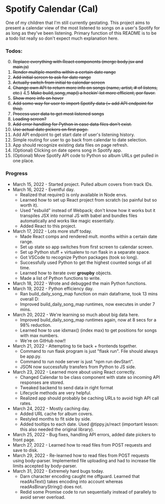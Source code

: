 # Spotify Calendar (Cal)
One of my children that I'm still currently gestating.
This project aims to present a calendar view of the most listened to songs on a user's Spotify for as long as they've been listening. Primary function of this README is to be a todo list really so don't expect much explanation here.

### Todos:
0. ~~Replace everything with React components (merge body.jsx and main.js)~~
1. ~~Render multiple months within a certain date range~~
2. ~~Add initial screen to ask for date range~~
3. ~~Actually switch from initial to calendar screen~~
4. ~~Change own API to return more info on songs (name, artist, # of listens, etc.)~~
4.5 ~~Make build_song_map() a heckin' lot more efficient, por favor.~~
5. ~~Show more info on hover~~
6. ~~Add some way for user to import Spotify data (+ add API endpoint for this).~~
7. ~~Process user data to get most listened songs~~
8. ~~Loading screen?~~
9. ~~Add error handling for Python in case data files don't exist.~~
10. ~~Use actual date pickers on first page.~~
11. Add API endpoint to get start date of user's listening history.
12. Simple routing for user to go back from calendar to date selection.
13. App should recognize existing data files on page refresh.
14. (Optional) Clicking on date opens song in Spotify app.
15. (Optional) Move Spotify API code to Python so album URLs get pulled in one place.

### Progress
- March 15, 2022 - Started project. Pulled album covers from track IDs.
- March 16, 2022 - Eventful day.
  - Realized that require() is only available in Node envs.
  - Learned how to set up React project from scratch (so painful but so worth it). 
  - Used "esbuild" instead of Webpack; don't know how it works but it transpiles JSX into normal JS with babel and bundles files automatically and works like magic essentially.
  - Added React to this project.
- March 17, 2022 - Lots more stuff today.
  - Made React comps and rendered mult. months within a certain date range.
  - Set up state so app switches from first screen to calendar screen.
  - Set up Python stuff + virtualenv to run flask in a separate space.
  - Got VSCode to recognize Python packages (took so long).
  - Successfully used Python to get the highest counted songs of all time.
  - Learned how to iterate over **groupby** objects.
  - Made a list of Python functions to write.
- March 18, 2022 - Wrote and debugged the main Python functions.
- March 19, 2022 - Python efficiency day.
  - Ran build_daily_song_map function on main dataframe, took 13 mins overall D:
  - Improved build_daily_song_map runtimes, now executes in under 7 mins.
- March 20, 2022 - We're learning so much about big data here.
  - Improved build_daily_song_map runtimes again, now at 8 secs for a 98% reduction.
  - Learned how to use idxmax() (index max) to get positions for songs with max numbers.
  - We're on GitHub now!!
- March 21, 2022 - Attempting to tie back + frontends together.
  - Command to run flask program is just "flask run". File should always be app.py.
  - Command to run node server is just "npm run devStart".
  - JSON now successfully transfers from Python to JS side.
- March 23, 2022 - Learned more about using React correctly.
  - Changed Calendar to be class component with state so incoming API responses are stored.
  - Tweaked backend to send data in right format
  - Lifecycle methods are very helpful.
  - Realized app should probably be caching URLs to avoid high API call rates.
- March 24, 2022 - Mostly caching day.
  - Added URL cache for album covers.
  - Restyled months to fit side by side.
  - Added tooltips to each date. Used @tippy.js/react (important lesson: this also needed the original library).
- March 25, 2022 - Bug fixes, handling API errors, added date pickers to front page.
- March 27, 2022 - Learned how to read files from POST requests and save to disk.
- March 29, 2022 - Re-learned how to read files from POST requests using body-parser. Implemented file uploading and had to increase file limits accepted by body-parser.
- March 31, 2022 - Extremely hard bugs today.
  - Darn character encoding caught me offguard. Learned that readAsText() takes encoding into account whereas readAsBinaryString() does not.
  - Redid some Promise code to run sequentially instead of parallely to avoid server overload.